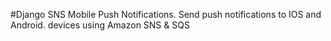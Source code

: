 #Django SNS Mobile Push Notifications.
Send push notifications to IOS and Android.
devices using Amazon SNS & SQS
